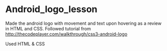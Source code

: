 # Android_logo_lesson
Made the android logo with movement and text upon hovering as a review in HTML and CSS. Followed 
tutorial from http://thecodeplayer.com/walkthrough/css3-android-logo

Used HTML & CSS
